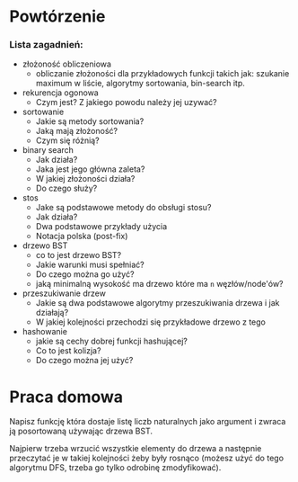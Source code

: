 # Powtórzenie
### Lista zagadnień:
- złożoność obliczeniowa
  - obliczanie złożoności dla przykładowych funkcji takich jak: szukanie maximum w liście, algorytmy sortowania, bin-search itp.
- rekurencja ogonowa
  - Czym jest? Z jakiego powodu należy jej uzywać?
- sortowanie
  - Jakie są metody sortowania?
  - Jaką mają złożoność?
  - Czym się różnią?
- binary search
  - Jak działa? 
  - Jaka jest jego główna zaleta? 
  - W jakiej złożoności działa? 
  - Do czego służy?
- stos
  - Jake są podstawowe metody do obsługi stosu?
  - Jak działa?
  - Dwa podstawowe przykłady użycia
  - Notacja polska (post-fix)
- drzewo BST
  - co to jest drzewo BST? 
  - Jakie warunki musi spełniać?
  - Do czego można go użyć?
  - jaką minimalną wysokość ma drzewo które ma `n` węzłów/node'ów?
- przeszukiwanie drzew
  - Jakie są dwa podstawowe algorytmy przeszukiwania drzewa i jak działają?
  - W jakiej kolejności przechodzi się przykładowe drzewo z tego 
- hashowanie
  - jakie są cechy dobrej funkcji hashującej?
  - Co to jest kolizja?
  - Do czego można jej użyć?


# Praca domowa
Napisz funkcję która dostaje listę liczb naturalnych jako argument i zwraca ją posortowaną używając drzewa BST. 

Najpierw trzeba wrzucić wszystkie elementy do drzewa a następnie przeczytać je w takiej kolejności żeby były rosnąco (możesz użyć do tego algorytmu DFS, trzeba go tylko odrobinę zmodyfikować).

